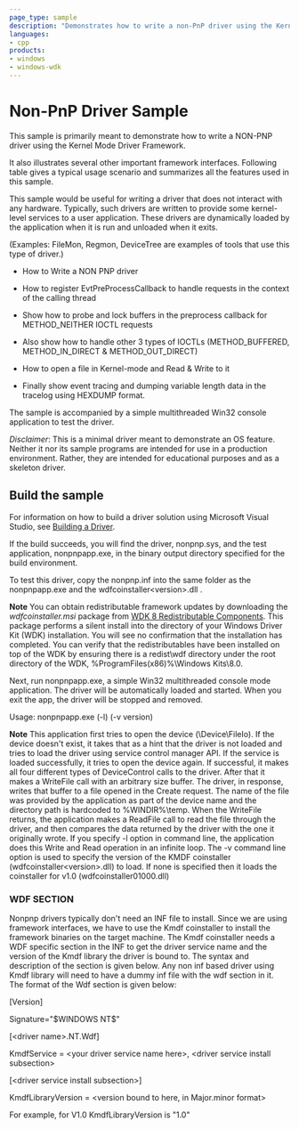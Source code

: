 ```yaml
---
page_type: sample
description: "Demonstrates how to write a non-PnP driver using the Kernel Mode Driver Framework."
languages:
- cpp
products:
- windows
- windows-wdk
---
```



<!---
    name: Non-PnP Driver Sample
    platform: KMDF
    language: cpp
    category: General WDF
    description: Demonstrates how to write a non-PnP driver using the Kernel Mode Driver Framework. 
    samplefwlink: http://go.microsoft.com/fwlink/p/?LinkId=620307
--->

# Non-PnP Driver Sample

This sample is primarily meant to demonstrate how to write a NON-PNP driver using the Kernel Mode Driver Framework.

It also illustrates several other important framework interfaces. Following table gives a typical usage scenario and summarizes all the features used in this sample.

This sample would be useful for writing a driver that does not interact with any hardware. Typically, such drivers are written to provide some kernel-level services to a user application. These drivers are dynamically loaded by the application when it is run and unloaded when it exits.

(Examples: FileMon, Regmon, DeviceTree are examples of tools that use this type of driver.)

- How to Write a NON PNP driver

- How to register EvtPreProcessCallback to handle requests in the context of the calling thread

- Show how to probe and lock buffers in the preprocess callback for METHOD\_NEITHER IOCTL requests

- Also show how to handle other 3 types of IOCTLs (METHOD\_BUFFERED, METHOD\_IN\_DIRECT & METHOD\_OUT\_DIRECT)

- How to open a file in Kernel-mode and Read & Write to it

- Finally show event tracing and dumping variable length data in the tracelog using HEXDUMP format.

The sample is accompanied by a simple multithreaded Win32 console application to test the driver.

*Disclaimer*: This is a minimal driver meant to demonstrate an OS feature. Neither it nor its sample programs are intended for use in a production environment. Rather, they are intended for educational purposes and as a skeleton driver.

## Build the sample

For information on how to build a driver solution using Microsoft Visual Studio, see [Building a Driver](http://msdn.microsoft.com/en-us/library/windows/hardware/ff554644).

If the build succeeds, you will find the driver, nonpnp.sys, and the test application, nonpnpapp.exe, in the binary output directory specified for the build environment.

To test this driver, copy the nonpnp.inf into the same folder as the nonpnpapp.exe and the wdfcoinstaller\<version\>.dll .

**Note** You can obtain redistributable framework updates by downloading the *wdfcoinstaller.msi* package from [WDK 8 Redistributable Components](http://go.microsoft.com/fwlink/p/?LinkID=226396). This package performs a silent install into the directory of your Windows Driver Kit (WDK) installation. You will see no confirmation that the installation has completed. You can verify that the redistributables have been installed on top of the WDK by ensuring there is a redist\\wdf directory under the root directory of the WDK, %ProgramFiles(x86)%\\Windows Kits\\8.0.

Next, run nonpnpapp.exe, a simple Win32 multithreaded console mode application. The driver will be automatically loaded and started. When you exit the app, the driver will be stopped and removed.

Usage: nonpnpapp.exe (-l) (-v version)

**Note** This application first tries to open the device (\\Device\\FileIo). If the device doesn't exist, it takes that as a hint that the driver is not loaded and tries to load the driver using service control manager API. If the service is loaded successfully, it tries to open the device again. If successful, it makes all four different types of DeviceControl calls to the driver. After that it makes a WriteFile call with an arbitrary size buffer. The driver, in response, writes that buffer to a file opened in the Create request. The name of the file was provided by the application as part of the device name and the directory path is hardcoded to %WINDIR%\\temp. When the WriteFile returns, the application makes a ReadFile call to read the file through the driver, and then compares the data returned by the driver with the one it originally wrote. If you specify -l option in command line, the application does this Write and Read operation in an infinite loop. The -v command line option is used to specify the version of the KMDF coinstaller (wdfcoinstaller\<version\>.dll) to load. If none is specified then it loads the coinstaller for v1.0 (wdfcoinstaller01000.dll)

### WDF SECTION

Nonpnp drivers typically don't need an INF file to install. Since we are using framework interfaces, we have to use the Kmdf coinstaller to install the framework binaries on the target machine. The Kmdf coinstaller needs a WDF specific section in the INF to get the driver service name and the version of the Kmdf library the driver is bound to. The syntax and description of the section is given below. Any non inf based driver using Kmdf library will need to have a dummy inf file with the wdf section in it. The format of the Wdf section is given below:

[Version]

Signature="\$WINDOWS NT\$"

[\<driver name\>.NT.Wdf]

KmdfService = \<your driver service name here\>, \<driver service install subsection\>

[\<driver service install subsection\>]

KmdfLibraryVersion = \<version bound to here, in Major.minor format\>

For example, for V1.0 KmdfLibraryVersion is "1.0"
